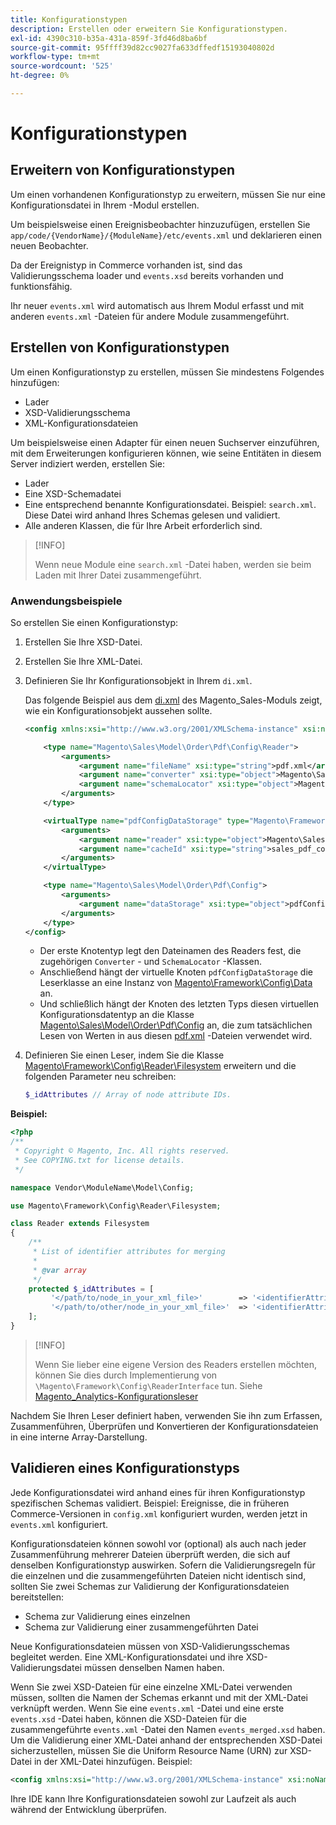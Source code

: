 ```yaml
---
title: Konfigurationstypen
description: Erstellen oder erweitern Sie Konfigurationstypen.
exl-id: 4390c310-b35a-431a-859f-3fd46d8ba6bf
source-git-commit: 95ffff39d82cc9027fa633dffedf15193040802d
workflow-type: tm+mt
source-wordcount: '525'
ht-degree: 0%

---
```


# Konfigurationstypen

## Erweitern von Konfigurationstypen

Um einen vorhandenen Konfigurationstyp zu erweitern, müssen Sie nur eine Konfigurationsdatei in Ihrem -Modul erstellen.

Um beispielsweise einen Ereignisbeobachter hinzuzufügen, erstellen Sie `app/code/{VendorName}/{ModuleName}/etc/events.xml` und deklarieren einen neuen Beobachter.

Da der Ereignistyp in Commerce vorhanden ist, sind das Validierungsschema loader und `events.xsd` bereits vorhanden und funktionsfähig.

Ihr neuer `events.xml` wird automatisch aus Ihrem Modul erfasst und mit anderen `events.xml` -Dateien für andere Module zusammengeführt.

## Erstellen von Konfigurationstypen

Um einen Konfigurationstyp zu erstellen, müssen Sie mindestens Folgendes hinzufügen:

- Lader
- XSD-Validierungsschema
- XML-Konfigurationsdateien

Um beispielsweise einen Adapter für einen neuen Suchserver einzuführen, mit dem Erweiterungen konfigurieren können, wie seine Entitäten in diesem Server indiziert werden, erstellen Sie:

- Lader
- Eine XSD-Schemadatei
- Eine entsprechend benannte Konfigurationsdatei. Beispiel: `search.xml`. Diese Datei wird anhand Ihres Schemas gelesen und validiert.
- Alle anderen Klassen, die für Ihre Arbeit erforderlich sind.

>[!INFO]
>
>Wenn neue Module eine `search.xml` -Datei haben, werden sie beim Laden mit Ihrer Datei zusammengeführt.

### Anwendungsbeispiele

So erstellen Sie einen Konfigurationstyp:

1. Erstellen Sie Ihre XSD-Datei.
1. Erstellen Sie Ihre XML-Datei.
1. Definieren Sie Ihr Konfigurationsobjekt in Ihrem `di.xml`.

   Das folgende Beispiel aus dem [di.xml](https://github.com/magento/magento2/blob/2.4/app/code/Magento/Sales/etc/di.xml) des Magento_Sales-Moduls zeigt, wie ein Konfigurationsobjekt aussehen sollte.

   ```xml
   <config xmlns:xsi="http://www.w3.org/2001/XMLSchema-instance" xsi:noNamespaceSchemaLocation="urn:magento:framework:ObjectManager/etc/config.xsd">
   
       <type name="Magento\Sales\Model\Order\Pdf\Config\Reader">
           <arguments>
               <argument name="fileName" xsi:type="string">pdf.xml</argument>
               <argument name="converter" xsi:type="object">Magento\Sales\Model\Order\Pdf\Config\Converter</argument>
               <argument name="schemaLocator" xsi:type="object">Magento\Sales\Model\Order\Pdf\Config\SchemaLocator</argument>
           </arguments>
       </type>
   
       <virtualType name="pdfConfigDataStorage" type="Magento\Framework\Config\Data">
           <arguments>
               <argument name="reader" xsi:type="object">Magento\Sales\Model\Order\Pdf\Config\Reader</argument>
               <argument name="cacheId" xsi:type="string">sales_pdf_config</argument>
           </arguments>
       </virtualType>
   
       <type name="Magento\Sales\Model\Order\Pdf\Config">
           <arguments>
               <argument name="dataStorage" xsi:type="object">pdfConfigDataStorage</argument>
           </arguments>
       </type>
   </config>
   ```

   - Der erste Knotentyp legt den Dateinamen des Readers fest, die zugehörigen `Converter` - und `SchemaLocator` -Klassen.
   - Anschließend hängt der virtuelle Knoten `pdfConfigDataStorage` die Leserklasse an eine Instanz von [Magento\Framework\Config\Data](https://github.com/magento/magento2/blob/2.4/lib/internal/Magento/Framework/Config/Data.php) an.
   - Und schließlich hängt der Knoten des letzten Typs diesen virtuellen Konfigurationsdatentyp an die Klasse [Magento\Sales\Model\Order\Pdf\Config](https://github.com/magento/magento2/blob/2.4/app/code/Magento/Sales/Model/Order/Pdf/Config.php) an, die zum tatsächlichen Lesen von Werten in aus diesen [pdf.xml](https://github.com/magento/magento2/blob/2.4/app/code/Magento/Sales/etc/pdf.xml) -Dateien verwendet wird.

1. Definieren Sie einen Leser, indem Sie die Klasse [Magento\Framework\Config\Reader\Filesystem](https://github.com/magento/magento2/blob/2.4/lib/internal/Magento/Framework/Config/Reader/Filesystem.php) erweitern und die folgenden Parameter neu schreiben:

   ```php
   $_idAttributes // Array of node attribute IDs.
   ```

**Beispiel:**

```php
<?php
/**
 * Copyright © Magento, Inc. All rights reserved.
 * See COPYING.txt for license details.
 */

namespace Vendor\ModuleName\Model\Config;

use Magento\Framework\Config\Reader\Filesystem;

class Reader extends Filesystem
{
    /**
     * List of identifier attributes for merging
     *
     * @var array
     */
    protected $_idAttributes = [
         '</path/to/node_in_your_xml_file>'        => '<identifierAttributeName>',
         '</path/to/other/node_in_your_xml_file>'  => '<identifierAttributeName>',
    ];
}
```

>[!INFO]
>
>Wenn Sie lieber eine eigene Version des Readers erstellen möchten, können Sie dies durch Implementierung von `\Magento\Framework\Config\ReaderInterface` tun. Siehe [Magento_Analytics-Konfigurationsleser](https://github.com/magento/magento2/blob/2.4/app/code/Magento/Analytics/ReportXml/Config/Reader.php)

Nachdem Sie Ihren Leser definiert haben, verwenden Sie ihn zum Erfassen, Zusammenführen, Überprüfen und Konvertieren der Konfigurationsdateien in eine interne Array-Darstellung.

## Validieren eines Konfigurationstyps

Jede Konfigurationsdatei wird anhand eines für ihren Konfigurationstyp spezifischen Schemas validiert. Beispiel: Ereignisse, die in früheren Commerce-Versionen in `config.xml` konfiguriert wurden, werden jetzt in `events.xml` konfiguriert.

Konfigurationsdateien können sowohl vor (optional) als auch nach jeder Zusammenführung mehrerer Dateien überprüft werden, die sich auf denselben Konfigurationstyp auswirken. Sofern die Validierungsregeln für die einzelnen und die zusammengeführten Dateien nicht identisch sind, sollten Sie zwei Schemas zur Validierung der Konfigurationsdateien bereitstellen:

- Schema zur Validierung eines einzelnen
- Schema zur Validierung einer zusammengeführten Datei

Neue Konfigurationsdateien müssen von XSD-Validierungsschemas begleitet werden. Eine XML-Konfigurationsdatei und ihre XSD-Validierungsdatei müssen denselben Namen haben.

Wenn Sie zwei XSD-Dateien für eine einzelne XML-Datei verwenden müssen, sollten die Namen der Schemas erkannt und mit der XML-Datei verknüpft werden.
Wenn Sie eine `events.xml` -Datei und eine erste `events.xsd` -Datei haben, können die XSD-Dateien für die zusammengeführte `events.xml` -Datei den Namen `events_merged.xsd` haben.
Um die Validierung einer XML-Datei anhand der entsprechenden XSD-Datei sicherzustellen, müssen Sie die Uniform Resource Name (URN) zur XSD-Datei in der XML-Datei hinzufügen. Beispiel:

```xml
<config xmlns:xsi="http://www.w3.org/2001/XMLSchema-instance" xsi:noNamespaceSchemaLocation="urn:magento:framework:ObjectManager:etc/config.xsd">
```

Ihre IDE kann Ihre Konfigurationsdateien sowohl zur Laufzeit als auch während der Entwicklung überprüfen.
